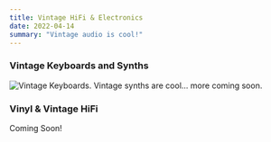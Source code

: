 ```yaml
---
title: Vintage HiFi & Electronics
date: 2022-04-14
summary: "Vintage audio is cool!"
---
```

### Vintage Keyboards and Synths
![Vintage Keyboards.](/images/keyboards.jpg)
Vintage synths are cool... more coming soon.

### Vinyl & Vintage HiFi

Coming Soon!